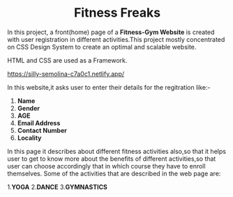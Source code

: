 <h1 align="center"> <strong> Fitness Freaks </strong> </h1>

In this project, a front(home) page of a **Fitness-Gym Website** is created with user registration in different activities.This project mostly concentrated on CSS Design System
to create an optimal and scalable website.

HTML and CSS  are used as a Framework.

https://silly-semolina-c7a0c1.netlify.app/

In this website,it asks user to enter their details for the regitration like:-
1. **Name** 
2. **Gender** 
3. **AGE**
4. **Email Address**
5. **Contact Number**
6. **Locality**

In this page it describes about different fitness activities also,so that it helps user to get to know more about the benefits of different activities,so that user can choose accordingly that in which course they have to enroll themselves.
Some of the activities that are described in the web page are:

1.**YOGA** 
2.**DANCE** 
3.**GYMNASTICS**
